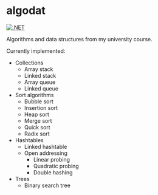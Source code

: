 # algodat

[![.NET](https://github.com/jfhr/algodat/actions/workflows/dotnet.yml/badge.svg)](https://github.com/jfhr/algodat/actions/workflows/dotnet.yml)

Algorithms and data structures from my university course.

Currently implemented:

*   Collections
    *   Array stack
    *   Linked stack
    *   Array queue
    *   Linked queue
*   Sort algorithms
    *   Bubble sort
    *   Insertion sort
    *   Heap sort
    *   Merge sort
    *   Quick sort
    *   Radix sort
*   Hashtables
    *   Linked hashtable
    *   Open addressing
        *   Linear probing
        *   Quadratic probing
        *   Double hashing
*   Trees
    *   Binary search tree
